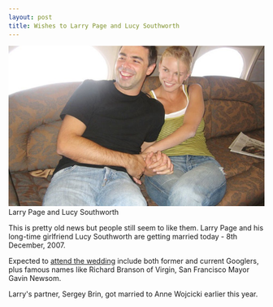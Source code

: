 ```yaml
---
layout: post
title: Wishes to Larry Page and Lucy Southworth
---
```


![Larry Page and Lucy Southworth)](/static/2007/larry-page-lucy-southworth.jpg)
Larry Page and Lucy Southworth

This is pretty old news but people still seem to like them. Larry Page and his long-time girlfriend Lucy Southworth are getting married today - 8th December, 2007.

Expected to [attend the wedding](http://www.sfgate.com/cgi-bin/article.cgi?f=/c/a/2007/11/13/BUV6TB3HH.DTL) include both former and current Googlers, plus famous names like Richard Branson of Virgin, San Francisco Mayor Gavin Newsom.

Larry's partner, Sergey Brin, got married to Anne Wojcicki earlier this year.
